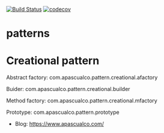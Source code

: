 [![Build Status](https://travis-ci.org/apascualco/patterns-in-java.svg?branch=master)](https://travis-ci.org/apascualco/patterns-in-java)
[![codecov](https://codecov.io/gh/apascualco/patterns-in-java/branch/master/graph/badge.svg)](https://codecov.io/gh/apascualco/patterns-in-java)
# patterns

# Creational pattern

Abstract factory: com.apascualco.pattern.creational.afactory

Buider: com.apascualco.pattern.creational.builder
 
Method factory: com.apascualco.pattern.creational.mfactory

Prototype: com.apascualco.pattern.prototype

- Blog: https://www.apascualco.com/
